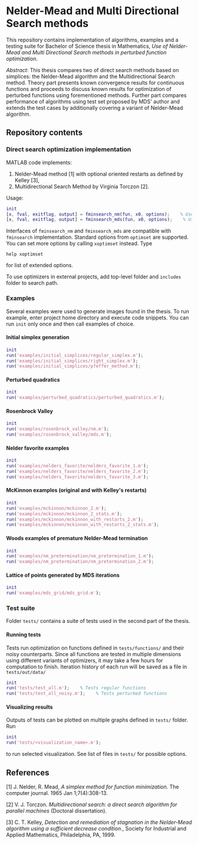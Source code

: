 # Nelder-Mead and Multi Directional Search methods

This repository contains implementation of algorithms, examples and a testing suite for Bachelor of Science thesis in Mathematics, _Use of Nelder-Mead and Multi Directional Search methods in perturbed function optimization_.

_Abstract_: This thesis compares two of direct search methods based on simplices: the Nelder-Mead algorithm and the Multidirectional Search method. Theory part presents known convergence results for continuous functions and proceeds to discuss known results for optimization of perturbed functions using forementioned methods. Further part compares performance of algorithms using test set proposed by MDS' author and extends the test cases by additionally covering a variant of Nelder-Mead algorithm.

## Repository contents

### Direct search optimization implementation

MATLAB code implements:

1. Nelder-Mead method [1] with optional oriented restarts as defined by Kelley [3],
1. Multidirectional Search Method by Virginia Torczon [2].

Usage:
```matlab
init
[x, fval, exitflag, output] = fminsearch_nm(fun, x0, options);    % Uses NM method
[x, fval, exitflag, output] = fminsearch_mds(fun, x0, options);    % Uses MDS method
```

Interfaces of `fminsearch_nm` and `fminsearch_mds` are compatible with `fminsearch` implementation. Standard options from `optimset` are supported. You can set more options by calling `xoptimset` instead. Type
```
help xoptimset
```
for list of extended options.

To use optimizers in external projects, add top-level folder and `includes` folder to search path.

### Examples

Several examples were used to generate images found in the thesis. To run example, enter project home directory and execute code snippets. You can run `init` only once and then call examples of choice.

#### Initial simplex generation

```matlab
init
run('examples/initial_simplices/regular_simplex.m');
run('examples/initial_simplices/right_simplex.m');
run('examples/initial_simplices/pfeffer_method.m');
```

#### Perturbed quadratics

```matlab
init
run('examples/perturbed_quadratics/perturbed_quadratics.m');
```

#### Rosenbrock Valley

```matlab
init
run('examples/rosenbrock_valley/nm.m');
run('examples/rosenbrock_valley/mds.m');
```

#### Nelder favorite examples

```matlab
init
run('examples/nelders_favorite/nelders_favorite_1.m');
run('examples/nelders_favorite/nelders_favorite_2.m');
run('examples/nelders_favorite/nelders_favorite_3.m');
```

#### McKinnon examples (original and with Kelley's restarts)

```matlab
init
run('examples/mckinnon/mckinnon_2.m');
run('examples/mckinnon/mckinnon_2_stats.m');
run('examples/mckinnon/mckinnon_with_restarts_2.m');
run('examples/mckinnon/mckinnon_with_restarts_2_stats.m');
```

#### Woods examples of premature Nelder-Mead termination

```matlab
init
run('examples/nm_pretermination/nm_pretermination_1.m');
run('examples/nm_pretermination/nm_pretermination_2.m');
```

#### Lattice of points generated by MDS iterations

```matlab
init
run('examples/mds_grid/mds_grid.m');
```

### Test suite

Folder `tests/` contains a suite of tests used in the second part of the thesis.

#### Running tests

Tests run optimization on functions defined in `tests/functions/` and their noisy counterparts. Since all functions are tested in multiple dimensions using different variants of optimizers, it may take a few hours for computation to finish. Iteration history of each run will be saved as a file in `tests/out/data/`

```matlab
init
run('tests/test_all.m');    % Tests regular functions
run('tests/test_all_noisy.m');    % Tests perturbed functions
```

#### Visualizing results

Outputs of tests can be plotted on multiple graphs defined in `tests/` folder. Run
```matlab
init
run('tests/<visualization_name>.m');
```
to run selected visualization. See list of files in `tests/` for possible options.

## References

[1] J. Nelder, R. Mead, _A simplex method for function minimization_. The computer journal. 1965 Jan 1;7(4):308-13.

[2] V. J. Torczon. _Multidirectional search: a direct search algorithm for parallel machines_ (Doctoral dissertation).

[3] C. T. Kelley, _Detection and remediation of stagnation in the Nelder-Mead algorithm using a sufficient decrease condition_., Society for Industrial and Applied Mathematics, Philadelphia, PA, 1999.
